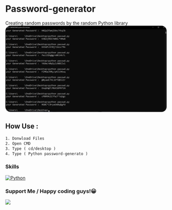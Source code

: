 # Password-generator
Creating random passwords by the random Python library </br>
<img src="https://github.com/EmirHosen/Password-generator/blob/main/cmd%20password%20generator.png?raw=true" style="border-radius: 16px;">
<h2>How Use :</h2> 

```
1. Donwload Files
2. Open CMD
3. Type ( cd/desktop )
4. Type ( Python password-generato )
```

### Skills
<p align="left">
  <a href="https://www.python.org/" target="_blank" rel="noreferrer"><img src="https://raw.githubusercontent.com/danielcranney/readme-generator/main/public/icons/skills/python-colored.svg" width="36" height="36" alt="Python" /></a>
  
</p>



### Support Me / Happy coding guys!😀
<a href="https://www.buymeacoffee.com/EmirHosens"><img src="https://cdn.buymeacoffee.com/buttons/v2/default-yellow.png" width="200" /></a>

 
